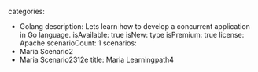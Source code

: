 categories:
  - Golang
description: Lets learn how to develop a concurrent application in Go language.
isAvailable: true
isNew: type
isPremium: true
license: Apache
scenarioCount: 1
scenarios: 
  - Maria Scenario2
  - Maria Scenario2312e
title: Maria Learningpath4
